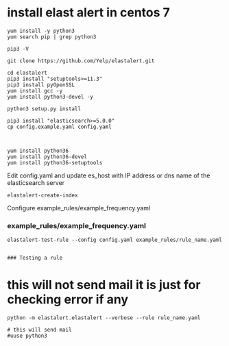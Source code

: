 # install elast alert in centos 7
```
yum install -y python3
yum search pip | grep python3

pip3 -V 

git clone https://github.com/Yelp/elastalert.git

cd elastalert
pip3 install "setuptools>=11.3"
pip3 install pyOpenSSL
yum install gcc -y
yum install python3-devel -y

python3 setup.py install

pip3 install "elasticsearch>=5.0.0"
cp config.example.yaml config.yaml



yum install python36
yum install python36-devel
yum install python36-setuptools
```
Edit config.yaml and update es_host with IP address or dns name of the elasticsearch server
```
elastalert-create-index
```
Configure example_rules/example_frequency.yaml

### example_rules/example_frequency.yaml

```
elastalert-test-rule --config config.yaml example_rules/rule_name.yaml


### Testing a rule
```
# this will not send mail it is just for checking error if any 
```
python -m elastalert.elastalert --verbose --rule rule_name.yaml

# this will send mail 
#uuse python3 
```


